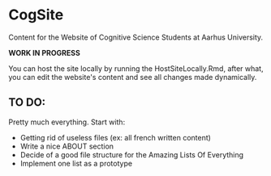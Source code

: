 # CogSite
Content for the Website of Cognitive Science Students at Aarhus University.



**WORK IN PROGRESS**

You can host the site locally by running the HostSiteLocally.Rmd, after what, you can edit the website's content and see all changes made dynamically.



## TO DO:

Pretty much everything. Start with:

- Getting rid of useless files (ex: all french written content)
- Write a nice ABOUT section
- Decide of a good file structure for the Amazing Lists Of Everything
- Implement one list as a prototype

